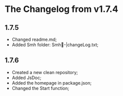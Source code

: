 # The Changelog from v1.7.4

## 1.7.5
* Changed readme.md;
* Added Smh folder: Smh📁-|changeLog.txt;

## 1.7.6
* Created a new clean repository;
* Added JsDoc;
* Added the homepage in package.json;
* Changed the Start function;
